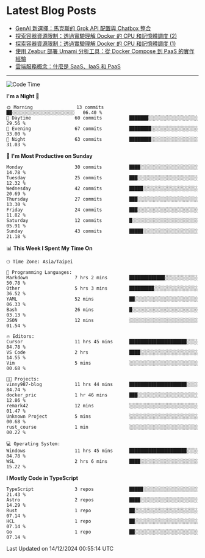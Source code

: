 # Latest Blog Posts
<!-- BLOG-POST-LIST:START -->
- [GenAI 新選擇：馬克斯的 Grok API 配置與 Chatbox 整合](https://www.vinny987.xyz/blog/2024/new-genai-frontier-elon-musk-s-grok-api-configuration-and-chatbox-integration/)
- [探索容器資源限制：透過實驗理解 Docker 的 CPU 和記憶體調度 &lpar;2&rpar;](https://www.vinny987.xyz/blog/2024/exploring-container-resource-limits-understanding-docker-s-cpu-and-memory-scheduling-through-2/)
- [探索容器資源限制：透過實驗理解 Docker 的 CPU 和記憶體調度 &lpar;1&rpar;](https://www.vinny987.xyz/blog/2024/exploring-container-resource-limits-understanding-docker-s-cpu-and-memory-scheduling-through-1/)
- [使用 Zeabur 部署 Umami 分析工具：從 Docker Compose 到 PaaS 的實作經驗](https://www.vinny987.xyz/blog/2024/deploying-umami-analytics-on-zeabur-from-docker-compose-to-paas-implementation/)
- [雲端服務概念：什麼是 SaaS、IaaS 和 PaaS](https://www.vinny987.xyz/blog/2024/cloud-service-concepts-what-are-saas-iaas-and-paas/)
<!-- BLOG-POST-LIST:END -->

---

<!--START_SECTION:waka-->
![Code Time](http://img.shields.io/badge/Code%20Time-497%20hrs%2034%20mins-blue)

**I'm a Night 🦉** 

```text
🌞 Morning                13 commits          ██░░░░░░░░░░░░░░░░░░░░░░░   06.40 % 
🌆 Daytime                60 commits          ███████░░░░░░░░░░░░░░░░░░   29.56 % 
🌃 Evening                67 commits          ████████░░░░░░░░░░░░░░░░░   33.00 % 
🌙 Night                  63 commits          ████████░░░░░░░░░░░░░░░░░   31.03 % 
```
📅 **I'm Most Productive on Sunday** 

```text
Monday                   30 commits          ████░░░░░░░░░░░░░░░░░░░░░   14.78 % 
Tuesday                  25 commits          ███░░░░░░░░░░░░░░░░░░░░░░   12.32 % 
Wednesday                42 commits          █████░░░░░░░░░░░░░░░░░░░░   20.69 % 
Thursday                 27 commits          ███░░░░░░░░░░░░░░░░░░░░░░   13.30 % 
Friday                   24 commits          ███░░░░░░░░░░░░░░░░░░░░░░   11.82 % 
Saturday                 12 commits          █░░░░░░░░░░░░░░░░░░░░░░░░   05.91 % 
Sunday                   43 commits          █████░░░░░░░░░░░░░░░░░░░░   21.18 % 
```


📊 **This Week I Spent My Time On** 

```text
🕑︎ Time Zone: Asia/Taipei

💬 Programming Languages: 
Markdown                 7 hrs 2 mins        █████████████░░░░░░░░░░░░   50.78 % 
Other                    5 hrs 3 mins        █████████░░░░░░░░░░░░░░░░   36.52 % 
YAML                     52 mins             ██░░░░░░░░░░░░░░░░░░░░░░░   06.33 % 
Bash                     26 mins             █░░░░░░░░░░░░░░░░░░░░░░░░   03.13 % 
JSON                     12 mins             ░░░░░░░░░░░░░░░░░░░░░░░░░   01.54 % 

🔥 Editors: 
Cursor                   11 hrs 45 mins      █████████████████████░░░░   84.78 % 
VS Code                  2 hrs               ████░░░░░░░░░░░░░░░░░░░░░   14.55 % 
Vim                      5 mins              ░░░░░░░░░░░░░░░░░░░░░░░░░   00.68 % 

🐱‍💻 Projects: 
vinny987-blog            11 hrs 44 mins      █████████████████████░░░░   84.74 % 
docker_pric              1 hr 46 mins        ███░░░░░░░░░░░░░░░░░░░░░░   12.86 % 
remark42                 12 mins             ░░░░░░░░░░░░░░░░░░░░░░░░░   01.47 % 
Unknown Project          5 mins              ░░░░░░░░░░░░░░░░░░░░░░░░░   00.68 % 
rust_course              1 min               ░░░░░░░░░░░░░░░░░░░░░░░░░   00.22 % 

💻 Operating System: 
Windows                  11 hrs 45 mins      █████████████████████░░░░   84.78 % 
WSL                      2 hrs 6 mins        ████░░░░░░░░░░░░░░░░░░░░░   15.22 % 
```

**I Mostly Code in TypeScript** 

```text
TypeScript               3 repos             █████░░░░░░░░░░░░░░░░░░░░   21.43 % 
Astro                    2 repos             ████░░░░░░░░░░░░░░░░░░░░░   14.29 % 
Rust                     1 repo              ██░░░░░░░░░░░░░░░░░░░░░░░   07.14 % 
HCL                      1 repo              ██░░░░░░░░░░░░░░░░░░░░░░░   07.14 % 
Go                       1 repo              ██░░░░░░░░░░░░░░░░░░░░░░░   07.14 % 
```




 Last Updated on 14/12/2024 00:55:14 UTC
<!--END_SECTION:waka-->

<!--
**vincent97277/vincent97277** is a ✨ _special_ ✨ repository because its `README.md` (this file) appears on your GitHub profile.

Here are some ideas to get you started:

- 🔭 I’m currently working on ...
- 🌱 I’m currently learning ...
- 👯 I’m looking to collaborate on ...
- 🤔 I’m looking for help with ...
- 💬 Ask me about ...
- 📫 How to reach me: ...
- 😄 Pronouns: ...
- ⚡ Fun fact: ...
-->
